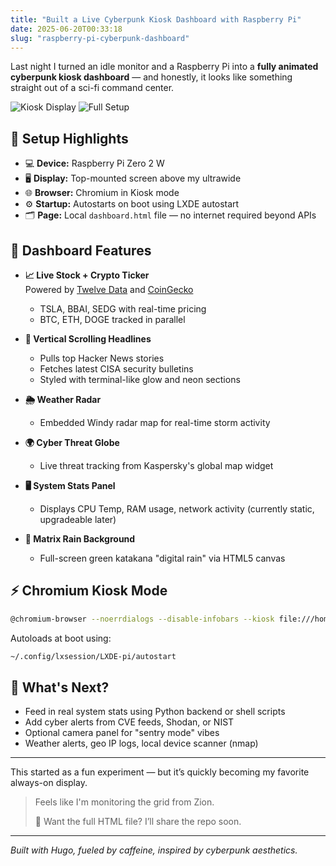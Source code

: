 ```yaml
---
title: "Built a Live Cyberpunk Kiosk Dashboard with Raspberry Pi"
date: 2025-06-20T00:33:18
slug: "raspberry-pi-cyberpunk-dashboard"
---
```


Last night I turned an idle monitor and a Raspberry Pi into a **fully animated cyberpunk kiosk dashboard** — and honestly, it looks like something straight out of a sci-fi command center.

![Kiosk Display](/images/kiosk-cyberpunk-setup-1.jpg)
![Full Setup](/images/kiosk-cyberpunk-setup-2.jpg)

## 🧰 Setup Highlights

- 💻 **Device:** Raspberry Pi Zero 2 W  
- 🖥 **Display:** Top-mounted screen above my ultrawide  
- 🌐 **Browser:** Chromium in Kiosk mode  
- ⚙️ **Startup:** Autostarts on boot using LXDE autostart  
- 🗂 **Page:** Local `dashboard.html` file — no internet required beyond APIs  

## 🧠 Dashboard Features

- **📈 Live Stock + Crypto Ticker**  
  Powered by [Twelve Data](https://twelvedata.com) and [CoinGecko](https://coingecko.com)  
  - TSLA, BBAI, SEDG with real-time pricing  
  - BTC, ETH, DOGE tracked in parallel

- **📰 Vertical Scrolling Headlines**  
  - Pulls top Hacker News stories  
  - Fetches latest CISA security bulletins  
  - Styled with terminal-like glow and neon sections

- **🌦 Weather Radar**  
  - Embedded Windy radar map for real-time storm activity

- **🌍 Cyber Threat Globe**  
  - Live threat tracking from Kaspersky's global map widget

- **🖥 System Stats Panel**  
  - Displays CPU Temp, RAM usage, network activity (currently static, upgradeable later)

- **🎨 Matrix Rain Background**  
  - Full-screen green katakana "digital rain" via HTML5 canvas

## ⚡️ Chromium Kiosk Mode

```bash
@chromium-browser --noerrdialogs --disable-infobars --kiosk file:///home/pi/dashboard.html
```

Autoloads at boot using:
```bash
~/.config/lxsession/LXDE-pi/autostart
```

## 📝 What's Next?

- Feed in real system stats using Python backend or shell scripts  
- Add cyber alerts from CVE feeds, Shodan, or NIST  
- Optional camera panel for "sentry mode" vibes  
- Weather alerts, geo IP logs, local device scanner (nmap)

---

This started as a fun experiment — but it’s quickly becoming my favorite always-on display.

> Feels like I'm monitoring the grid from Zion.  
>  
> 💬 Want the full HTML file? I’ll share the repo soon.

---

*Built with Hugo, fueled by caffeine, inspired by cyberpunk aesthetics.*  
